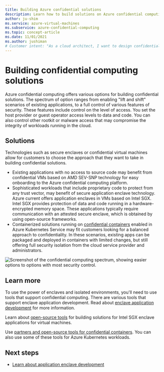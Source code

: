 ```yaml
---
title: Building Azure confidential solutions
description: Learn how to build solutions on Azure confidential computing
author: ju-shim
ms.service: azure-virtual-machines
ms.subservice: azure-confidential-computing
ms.topic: concept-article
ms.date: 11/01/2021
ms.author: jushiman
# Customer intent: "As a cloud architect, I want to design confidential computing solutions on Azure, so that I can ensure data protection and security for sensitive workloads while leveraging the capabilities of secure enclaves and confidential virtual machines."
---
```


# Building confidential computing solutions

Azure confidential computing offers various options for building confidential solutions. The spectrum of option ranges from enabling "lift and shift" scenarios of existing applications, to a full control of various features of security. These features include control on the level of access. You set the host provider or guest operator access levels to data and code. You can also control other rootkit or malware access that may compromise the integrity of workloads running in the cloud.

## Solutions

Technologies such as secure enclaves or confidential virtual machines allow for customers to choose the approach that they want to take in building confidential solutions.

- Existing applications with no access to source code may benefit from confidential VMs based on AMD SEV-SNP technology for easy onboarding to the Azure confidential computing platform.
- Sophisticated workloads that include proprietary code to protect from any trust vector, may benefit of secure application enclave technology. Azure current offers application enclaves in VMs based on Intel SGX. Intel SGX provides protection of data and code running in a hardware-encrypted memory space. These applications typically require communication with an attested secure enclave, which is obtained by using open-source frameworks.
- Containerized solutions running on [confidential containers](confidential-containers.md) enabled in Azure Kubernetes Service may fit customers looking for a balanced approach to confidentiality. In these scenarios, existing apps can be packaged and deployed in containers with limited changes, but still offering full security isolation from the cloud service provider and administrators.

![Screenshot of the confidential computing spectrum, showing easier options to options with most security control.](media/confidential-computing-solutions/spectrum.png)

## Learn more

To use the power of enclaves and isolated environments, you'll need to use tools that support confidential computing. There are various tools that support enclave application development. Read about [enclave application development](application-development.md) for more information. 

Learn about [open-source tools](enclave-development-oss.md) for building solutions for Intel SGX enclave applications for virtual machines.

Use [partners and open-source tools for confidential containers](confidential-containers.md). You can also use some of these tools for Azure Kubernetes workloads.

## Next steps

- [Learn about application enclave development](application-development.md)
